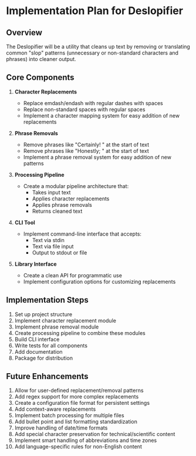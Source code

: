 # Implementation Plan for Deslopifier

## Overview
The Deslopifier will be a utility that cleans up text by removing or translating common "slop" patterns (unnecessary or non-standard characters and phrases) into cleaner output.

## Core Components

1. **Character Replacements**
   - Replace emdash/endash with regular dashes with spaces
   - Replace non-standard spaces with regular spaces
   - Implement a character mapping system for easy addition of new replacements

2. **Phrase Removals**
   - Remove phrases like "Certainly! " at the start of text
   - Remove phrases like "Honestly; " at the start of text
   - Implement a phrase removal system for easy addition of new patterns

3. **Processing Pipeline**
   - Create a modular pipeline architecture that:
     - Takes input text
     - Applies character replacements
     - Applies phrase removals
     - Returns cleaned text

4. **CLI Tool**
   - Implement command-line interface that accepts:
     - Text via stdin
     - Text via file input
     - Output to stdout or file

5. **Library Interface**
   - Create a clean API for programmatic use
   - Implement configuration options for customizing replacements

## Implementation Steps

1. Set up project structure
2. Implement character replacement module
3. Implement phrase removal module
4. Create processing pipeline to combine these modules
5. Build CLI interface
6. Write tests for all components
7. Add documentation
8. Package for distribution

## Future Enhancements

1. Allow for user-defined replacement/removal patterns
2. Add regex support for more complex replacements
3. Create a configuration file format for persistent settings
4. Add context-aware replacements
5. Implement batch processing for multiple files
6. Add bullet point and list formatting standardization
7. Improve handling of date/time formats
8. Add special character preservation for technical/scientific content
9. Implement smart handling of abbreviations and time zones
10. Add language-specific rules for non-English content